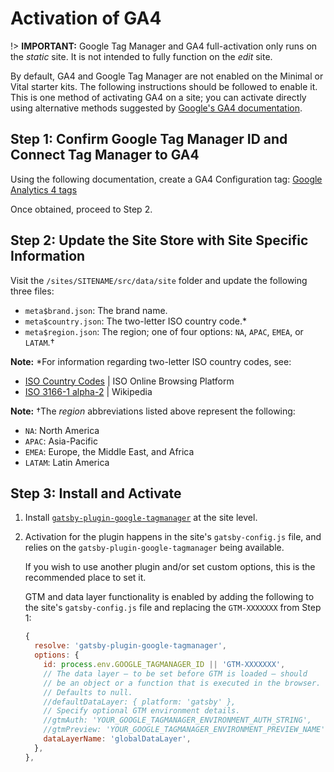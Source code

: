 # Activation of GA4

!> **IMPORTANT:** Google Tag Manager and GA4 full-activation only runs on the _static_ site. It is
not intended to fully function on the _edit_ site.

By default, GA4 and Google Tag Manager are not enabled on the Minimal or Vital starter kits. The
following instructions should be followed to enable it. This is one method of activating GA4 on a
site; you can activate directly using alternative methods suggested by [Google's
GA4 documentation](https://support.google.com/analytics/answer/9304153 ':target=_blank').

## Step 1: Confirm Google Tag Manager ID and Connect Tag Manager to GA4

Using the following documentation, create a GA4 Configuration tag:
[Google Analytics 4 tags](.https://support.google.com/tagmanager/answer/9442095 ':target=_blank')

Once obtained, proceed to Step 2.

## Step 2: Update the Site Store with Site Specific Information

Visit the `/sites/SITENAME/src/data/site` folder and update the following three files:

- `meta$brand.json`: The brand name.
- `meta$country.json`: The two-letter ISO country code.*
- `meta$region.json`: The region; one of four options: `NA`, `APAC`, `EMEA`, or `LATAM`.†

<!-- Inlining HTML to add multi-line info block with unordered list. -->
<div class="warn">
  <strong>Note:</strong> *For information regarding two-letter ISO country codes, see:

  - [ISO Country Codes](https://www.iso.org/obp/ui/#search/code/ ':target=_blank') | ISO Online
    Browsing Platform
  - [ISO 3166-1 alpha-2](https://en.wikipedia.org/wiki/ISO_3166-1_alpha-2 ':target=_blank') |
    Wikipedia

</div>

<!-- Inlining HTML to add multi-line info block with unordered list. -->
<div class="warn">
  <strong>Note:</strong> †The <em>region</em> abbreviations listed above represent the following:

  - `NA`: North America
  - `APAC`: Asia-Pacific
  - `EMEA`: Europe, the Middle East, and Africa
  - `LATAM`: Latin America

</div>

## Step 3: Install and Activate

01. Install
    [`gatsby-plugin-google-tagmanager`](https://www.gatsbyjs.com/plugins/gatsby-plugin-google-tagmanager/
    ':target=_blank') at the site level.

01. Activation for the plugin happens in the site's `gatsby-config.js` file, and relies on the
    `gatsby-plugin-google-tagmanager` being available.

    If you wish to use another plugin and/or set custom options, this is the recommended place to
    set it.

    GTM and data layer functionality is enabled by adding the following to the site's `gatsby-config.js` file and replacing the `GTM-XXXXXXX` from Step 1:

    ```js
    {
      resolve: 'gatsby-plugin-google-tagmanager',
      options: {
        id: process.env.GOOGLE_TAGMANAGER_ID || 'GTM-XXXXXXX',
        // The data layer — to be set before GTM is loaded — should
        // be an object or a function that is executed in the browser.
        // Defaults to null.
        //defaultDataLayer: { platform: 'gatsby' },
        // Specify optional GTM environment details.
        //gtmAuth: 'YOUR_GOOGLE_TAGMANAGER_ENVIRONMENT_AUTH_STRING',
        //gtmPreview: 'YOUR_GOOGLE_TAGMANAGER_ENVIRONMENT_PREVIEW_NAME',
        dataLayerName: 'globalDataLayer',
      },
    },
    ```
